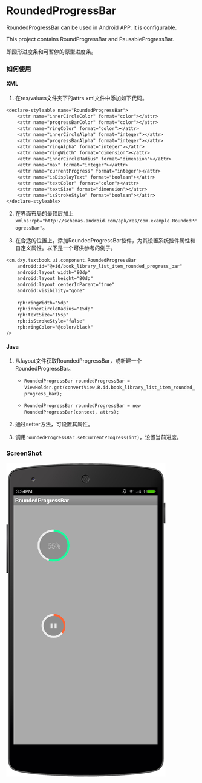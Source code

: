 RoundedProgressBar
==================

RoundedProgressBar can be used in Android APP. It is configurable.

This project contains RoundProgressBar and PausableProgressBar.

即圆形进度条和可暂停的原型进度条。

### 如何使用

#### XML

1. 在res/values文件夹下的attrs.xml文件中添加如下代码。

```
<declare-styleable name="RoundedProgressBar">
	<attr name="innerCircleColor" format="color"></attr>
	<attr name="progressBarColor" format="color"></attr>
	<attr name="ringColor" format="color"></attr>
	<attr name="innerCircleAlpha" format="integer"></attr>
	<attr name="progressBarAlpha" format="integer"></attr>
	<attr name="ringAlpha" format="integer"></attr>
	<attr name="ringWidth" format="dimension"></attr>
	<attr name="innerCircleRadius" format="dimension"></attr>
	<attr name="max" format="integer"></attr>
	<attr name="currentProgress" format="integer"></attr>
	<attr name="isDisplayText" format="boolean"></attr>
	<attr name="textColor" format="color"></attr>
	<attr name="textSize" format="dimension"></attr>
	<attr name="isStrokeStyle" format="boolean"></attr>
</declare-styleable>
```

2. 在界面布局的最顶层加上`xmlns:rpb="http://schemas.android.com/apk/res/com.example.RoundedProgressBar"`。
 
3. 在合适的位置上，添加RoundedProgressBar控件，为其设置系统控件属性和自定义属性。以下是一个可供参考的例子。        

```
<cn.dxy.textbook.ui.component.RoundedProgressBar
	android:id="@+id/book_library_list_item_rounded_progress_bar"
	android:layout_width="80dp"
	android:layout_height="80dp"
	android:layout_centerInParent="true"
	android:visibility="gone"

	rpb:ringWidth="5dp"
	rpb:innerCircleRadius="15dp"
	rpb:textSize="15sp"
	rpb:isStrokeStyle="false"
	rpb:ringColor="@color/black"
/>
```

#### Java

1. 从layout文件获取RoundedProgressBar，或新建一个RoundedProgressBar。
	* `RoundedProgressBar roundedProgressBar = ViewHolder.get(convertView,R.id.book_library_list_item_rounded_progress_bar);`
	
	* `RoundedProgressBar roundedProgressBar = new RoundedProgressBar(context, attrs);`
	
2. 通过setter方法，可设置其属性。

3. 调用`roundedProgressBar.setCurrentProgress(int)`，设置当前进度。

### ScreenShot

![image](screenshot/screenshot.png)